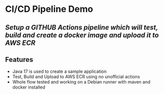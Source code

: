 # CI/CD Pipeline Demo
## _Setup a GITHUB Actions pipeline which will test, build and create a docker image and upload it to AWS ECR_

## Features

- Java 17 is used to create a sample application
- Test, Build and Upload to AWS ECR using no unofficial actions
- Whole flow tested and working on a Debian runner with maven and docker installed
